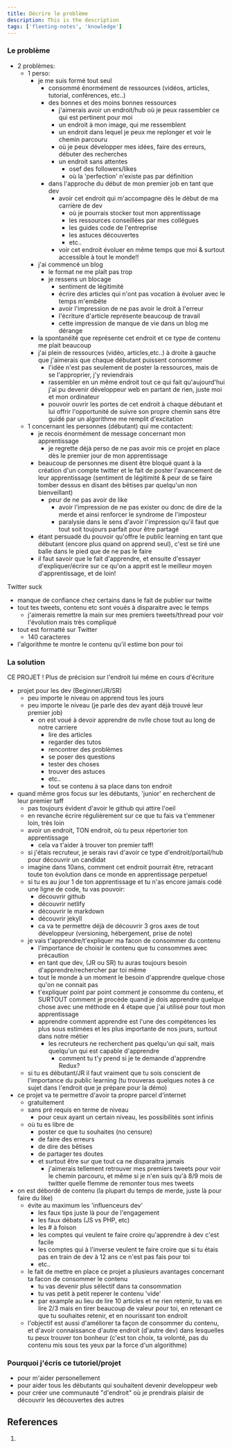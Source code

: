 ```yaml
---
title: Décrire le problème
description: This is the description
tags: ['fleeting-notes', 'knowledge']
---
```


<!-- Created: 2022-06-10 12:18
Status: #status/status
Type: #type/type
Tags: -->

### Le problème

- 2 problèmes:
  - 1 perso:
    - je me suis formé tout seul
      - consommé énormément de ressources (vidéos, articles, tutorial, conférences, etc..)
      - des bonnes et des moins bonnes ressources
        - j'aimerais avoir un endroit/hub où je peux rassembler ce qui est pertinent pour moi
        - un endroit à mon image, qui me ressemblent
        - un endroit dans lequel je peux me replonger et voir le chemin parcouru
        - où je peux développer mes idées, faire des erreurs, débuter des recherches
        - un endroit sans attentes
          - osef des followers/likes
          - où la 'perfection' n'existe pas par définition
      - dans l'approche du début de mon premier job en tant que dev
        - avoir cet endroit qui m'accompagne dès le début de ma carrière de dev
          - où je pourrais stocker tout mon apprentissage
          - les ressources conseillées par mes collégues
          - les guides code de l'entreprise
          - les astuces découvertes
          - etc..
        - voir cet endroit évoluer en même temps que moi & surtout accessible à tout le monde!!
    - j'ai commencé un blog
      - le format ne me plaît pas trop
      - je ressens un blocage
        - sentiment de légitimité
        - écrire des articles qui n'ont pas vocation à évoluer avec le temps m'embête
        - avoir l'impression de ne pas avoir le droit à l'erreur
        - l'écriture d'article représente beaucoup de travail
        - cette impression de manque de vie dans un blog me dérange
    - la spontanéité que représente cet endroit et ce type de contenu me plait beaucoup
    - j'ai plein de ressources (vidéo, articles,etc..) à droite à gauche que j'aimerais que chaque débutant puissent consommer
      - l'idée n'est pas seulement de poster la ressources, mais de se l'approprier, j'y reviendrais
      - rassembler en un même endroit tout ce qui fait qu'aujourd'hui j'ai pu devenir développeur web en partant de rien, juste moi et mon ordinateur
      - pouvoir ouvrir les portes de cet endroit à chaque débutant et lui offrir l'opportunité de suivre son propre chemin sans être guidé par un algorithme me remplit d'excitation
  - 1 concernant les personnes (débutant) qui me contactent:
    - je recois énormément de message concernant mon apprentissage
      - je regrette déjà perso de ne pas avoir mis ce projet en place dès le premier jour de mon apprentissage
    - beaucoup de personnes me disent être bloqué quant à la création d'un compte twitter et le fait de poster l'avancement de leur apprentissage (sentiment de légitimité & peur de se faire tomber dessus en disant des bêtises par quelqu'un non bienveillant)
      - peur de ne pas avoir de like
        - avoir l'impression de ne pas exister ou donc de dire de la merde et ainsi renforcer le syndrome de l'imposteur
        - paralysie dans le sens d'avoir l'impression qu'il faut que tout soit toujours parfait pour être partagé
    - étant persuadé du pouvoir qu'offre le public learning en tant que débutant (encore plus quand on apprend seul), c'est se tiré une balle dans le pied que de ne pas le faire
    - il faut savoir que le fait d'apprendre, et ensuite d'essayer d'expliquer/écrire sur ce qu'on a apprit est le meilleur moyen d'apprentissage, et de loin!

Twitter suck

- manque de confiance chez certains dans le fait de publier sur twitte
- tout tes tweets, contenu etc sont voués à disparaitre avec le temps
  - j'aimerais remettre la main sur mes premiers tweets/thread pour voir l'évolution mais très compliqué
- tout est formatté sur Twitter
  - 140 caracteres
- l'algorithme te montre le contenu qu'il estime bon pour toi

### La solution

CE PROJET ! Plus de précision sur l'endroit lui même en cours d'écriture

- projet pour les dev (Beginner/JR/SR)
  - peu importe le niveau on apprend tous les jours
  - peu importe le niveau (je parle des dev ayant déjà trouvé leur premier job)
    - on est voué à devoir apprendre de nvlle chose tout au long de notre carriere
      - lire des articles
      - regarder des tutos
      - rencontrer des problèmes
      - se poser des questions
      - tester des choses
      - trouver des astuces
      - etc..
      - tout se contenu à sa place dans ton endroit
- quand même gros focus sur les débutants, 'junior' en recherchent de leur premier taff
  - pas toujours évident d'avoir le github qui attire l'oeil
  - en revanche écrire régulièrement sur ce que tu fais va t'emmener loin, très loin
  - avoir un endroit, TON endroit, où tu peux répertorier ton apprentissage
    - cela va t'aider à trouver ton premier taff!
  - si j'étais recruteur, je serais ravi d'avoir ce type d'endroit/portail/hub pour découvrir un candidat
  - imagine dans 10ans, comment cet endroit pourrait être, retracant toute ton évolution dans ce monde en apprentissage perpetuel
  - si tu es au jour 1 de ton apprentissage et tu n'as encore jamais codé une ligne de code, tu vas pouvoir:
    - découvrir github
    - découvrir netlify
    - découvrir le markdown
    - découvrir jekyll
    - ca va te permettre déjà de découvrir 3 gros axes de tout développeur (versioning, hébergement, prise de note)
  - je vais t'apprendre/t'expliquer ma facon de consommer du contenu
    - l'importance de choisir le contenu que tu consommes avec précaution
    - en tant que dev, (JR ou SR) tu auras toujours besoin d'apprendre/rechercher par toi même
    - tout le monde à un moment le besoin d'apprendre quelque chose qu'on ne connait pas
    - t'expliquer point par point comment je consomme du contenu, et SURTOUT comment je procède quand je dois apprendre quelque chose avec une méthode en 4 étape que j'ai utilisé pour tout mon apprentissage
    - apprendre comment apprendre est l'une des compétences les plus sous estimées et les plus importante de nos jours, surtout dans notre métier
      - les recruteurs ne recherchent pas quelqu'un qui sait, mais quelqu'un qui est capable d'apprendre
        - comment tu t'y prend si je te demande d'apprendre Redux?
  - si tu es débutant/JR il faut vraiment que tu sois conscient de l'importance du public learning (tu trouveras quelques notes à ce sujet dans l'endroit que je prépare pour la démo)
- ce projet va te permettre d'avoir ta propre parcel d'internet
  - gratuitement
  - sans pré requis en terme de niveau
    - pour ceux ayant un certain niveau, les possibilités sont infinis
  - où tu es libre de
    - poster ce que tu souhaites (no censure)
    - de faire des erreurs
    - de dire des bêtises
    - de partager tes doutes
    - et surtout être sur que tout ca ne disparaitra jamais
      - j'aimerais tellement retrouver mes premiers tweets pour voir le chemin parcouru, et même si je n'en suis qu'à 8/9 mois de twitter quelle flemme de remonter tous mes tweets
- on est débordé de contenu (la plupart du temps de merde, juste là pour faire du like)
  - évite au maximum les 'influenceurs dev'
    - les faux tips juste là pour de l'engagement
    - les faux débats (JS vs PHP, etc)
    - les # à foison
    - les comptes qui veulent te faire croire qu'apprendre à dev c'est facile
    - les comptes qui à l'inverse veulent te faire croire que si tu étais pas en train de dev à 12 ans ce n'est pas fais pour toi
    - etc..
  - le fait de mettre en place ce projet a plusieurs avantages concernant ta facon de consommer le contenu
    - tu vas devenir plus sélectif dans ta consommation
    - tu vas petit à petit reperer le contenu 'vide'
    - par example au lieu de lire 10 articles et ne rien retenir, tu vas en lire 2/3 mais en tirer beaucoup de valeur pour toi, en retenant ce que tu souhaites retenir, et en nourissant ton endroit
  - l'objectif est aussi d'améliorer ta façon de consommer du contenu, et d'avoir connaissance d'autre endroit (d'autre dev) dans lesquelles tu peux trouver ton bonheur (c'est ton choix, ta volonté, pas du contenu mis sous tes yeux par la force d'un algorithme)

### Pourquoi j'écris ce tutoriel/projet

- pour m'aider personellement
- pour aider tous les débutants qui souhaitent devenir developpeur web
- pour créer une communauté "d'endroit" où je prendrais plaisir de découvrir les découvertes des autres

## References

1.
